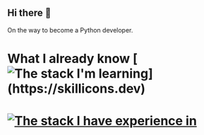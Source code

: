 ## Hi there 👋

On the way to become a Python developer.



# What I already know [![The stack I'm learning](https://skillicons.dev/icons?i=python,postgresql,django,docker,)](https://skillicons.dev)

# [![The stack I have experience in](https://skillicons.dev/icons?i=js,html,css,angular,typescript)](https://skillicons.dev)

<!--
**XQZmeSIR/XQZmeSIR** is a ✨ _special_ ✨ repository because its `README.md` (this file) appears on your GitHub profile.

Here are some ideas to get you started:

- 🔭 I’m currently working on ...
- 🌱 I’m currently learning ...
- 👯 I’m looking to collaborate on ...
- 🤔 I’m looking for help with ...
- 💬 Ask me about ...
- 📫 How to reach me: ...
- 😄 Pronouns: ...
- ⚡ Fun fact: ...
-->
